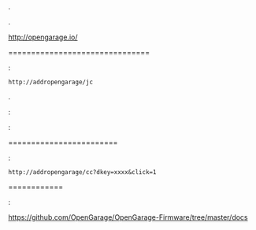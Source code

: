 
.


.

<http://opengarage.io/>

 
===============================


 :

    http://addropengarage/jc

. 


 : 

 : 

 
========================

 :

    http://addropengarage/cc?dkey=xxxx&click=1



 
============

 :

<https://github.com/OpenGarage/OpenGarage-Firmware/tree/master/docs>
